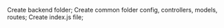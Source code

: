 Create backend folder;
Create common folder config, controllers, models, routes;
Create index.js file;